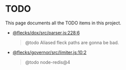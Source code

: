 # TODO

This page documents all the TODO items in this project.

- <a href='https://github.com/cha0s/flecks/tree/0cb9b77/packages/dox/src/parser.js#L228'>@flecks/dox/src/parser.js:228:6</a>
  > @todo Aliased fleck paths are gonna be bad.
- <a href='https://github.com/cha0s/flecks/tree/0cb9b77/packages/governor/src/limiter.js#L10'>@flecks/governor/src/limiter.js:10:2</a>
  > @todo node-redis@4
